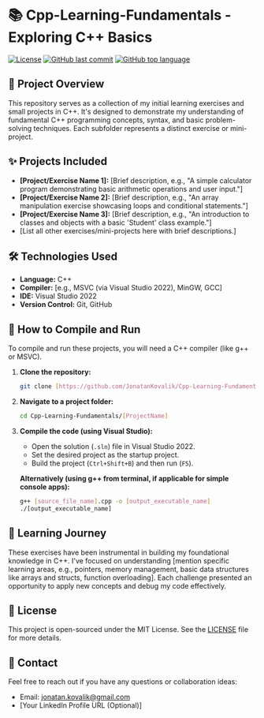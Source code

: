 # 📚 Cpp-Learning-Fundamentals - Exploring C++ Basics

[![License](https://img.shields.io/github/license/JonatanKovalik/Cpp-Learning-Fundamentals?style=flat)](https://github.com/JonatanKovalik/Cpp-Learning-Fundamentals/blob/main/LICENSE)
[![GitHub last commit](https://img.shields.io/github/last-commit/JonatanKovalik/Cpp-Learning-Fundamentals?style=flat)](https://github.com/JonatanKovalik/Cpp-Learning-Fundamentals/commits/main)
[![GitHub top language](https://img.shields.io/github/languages/top/JonatanKovalik/Cpp-Learning-Fundamentals?style=flat)](https://github.com/JonatanKovalik/Cpp-Learning-Fundamentals)

## 📜 Project Overview

This repository serves as a collection of my initial learning exercises and small projects in C++. It's designed to demonstrate my understanding of fundamental C++ programming concepts, syntax, and basic problem-solving techniques. Each subfolder represents a distinct exercise or mini-project.

## ✨ Projects Included

* **[Project/Exercise Name 1]:** [Brief description, e.g., "A simple calculator program demonstrating basic arithmetic operations and user input."]
* **[Project/Exercise Name 2]:** [Brief description, e.g., "An array manipulation exercise showcasing loops and conditional statements."]
* **[Project/Exercise Name 3]:** [Brief description, e.g., "An introduction to classes and objects with a basic 'Student' class example."]
* [List all other exercises/mini-projects here with brief descriptions.]

## 🛠️ Technologies Used

* **Language:** C++
* **Compiler:** [e.g., MSVC (via Visual Studio 2022), MinGW, GCC]
* **IDE:** Visual Studio 2022
* **Version Control:** Git, GitHub

## 🚀 How to Compile and Run

To compile and run these projects, you will need a C++ compiler (like g++ or MSVC).

1.  **Clone the repository:**
    ```bash
    git clone [https://github.com/JonatanKovalik/Cpp-Learning-Fundamentals.git](https://github.com/JonatanKovalik/Cpp-Learning-Fundamentals.git)
    ```
2.  **Navigate to a project folder:**
    ```bash
    cd Cpp-Learning-Fundamentals/[ProjectName]
    ```
3.  **Compile the code (using Visual Studio):**
    * Open the solution (`.sln`) file in Visual Studio 2022.
    * Set the desired project as the startup project.
    * Build the project (`Ctrl+Shift+B`) and then run (`F5`).

    **Alternatively (using g++ from terminal, if applicable for simple console apps):**
    ```bash
    g++ [source_file_name].cpp -o [output_executable_name]
    ./[output_executable_name]
    ```

## 🧠 Learning Journey

These exercises have been instrumental in building my foundational knowledge in C++. I've focused on understanding [mention specific learning areas, e.g., pointers, memory management, basic data structures like arrays and structs, function overloading]. Each challenge presented an opportunity to apply new concepts and debug my code effectively.

## 📄 License

This project is open-sourced under the MIT License. See the [LICENSE](LICENSE) file for more details.

## 📧 Contact

Feel free to reach out if you have any questions or collaboration ideas:
* Email: jonatan.kovalik@gmail.com
* [Your LinkedIn Profile URL (Optional)]